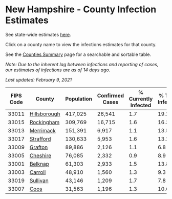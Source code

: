# New Hampshire - County Infection Estimates

See state-wide estimates [here](/infections/us-nh).

Click on a county name to view the infections estimates for that county.

See the [Counties Summary](/infections/summary-counties) page for a searchable and sortable table.

*Note: Due to the inherent lag between infections and reporting of cases, our estimates of infections are as of 14 days ago.*

*Last updated: February 9, 2021*

|   FIPS Code |                       County |   Population |   Confirmed Cases |   % Currently Infected |   % Total Infected |
|-------------|------------------------------|--------------|-------------------|------------------------|--------------------|
|       33011 | [Hillsborough](hillsborough) |      417,025 |            26,541 |                    1.7 |               19.2 |
|       33015 |     [Rockingham](rockingham) |      309,769 |            16,715 |                    1.6 |               16.3 |
|       33013 |       [Merrimack](merrimack) |      151,391 |             6,917 |                    1.1 |               13.5 |
|       33017 |       [Strafford](strafford) |      130,633 |             5,953 |                    1.6 |               13.2 |
|       33009 |           [Grafton](grafton) |       89,886 |             2,126 |                    1.1 |                6.8 |
|       33005 |         [Cheshire](cheshire) |       76,085 |             2,332 |                    0.9 |                8.9 |
|       33001 |           [Belknap](belknap) |       61,303 |             2,933 |                    1.5 |               13.8 |
|       33003 |           [Carroll](carroll) |       48,910 |             1,560 |                    1.3 |                9.3 |
|       33019 |         [Sullivan](sullivan) |       43,146 |             1,209 |                    1.7 |                7.8 |
|       33007 |                 [Coos](coos) |       31,563 |             1,196 |                    1.3 |               10.6 |